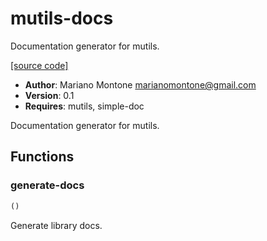 # mutils-docs

Documentation generator for mutils.

[[source code]](../mutils-docs.lisp)

- **Author**: Mariano Montone <marianomontone@gmail.com>
- **Version**: 0.1
- **Requires**: mutils, simple-doc


 Documentation generator for mutils.



## Functions
### generate-docs

```lisp
()
```

Generate library docs.




